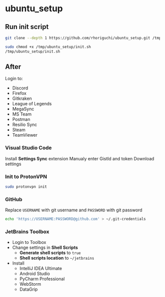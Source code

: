 # ubuntu_setup

## Run init script

```bash
git clone --depth 1 https://github.com/rhoriguchi/ubuntu_setup.git /tmp/ubuntu_setup

sudo chmod +x /tmp/ubuntu_setup/init.sh
/tmp/ubuntu_setup/init.sh
```

## After

Login to:

- Discord
- Firefox
- Gitkraken
- League of Legends
- MegaSync
- MS Team
- Postman
- Resilio Sync
- Steam
- TeamViewer

### Visual Studio Code

Install **Settings Sync** extension
Manualy enter GistId and token
Download settings

### Init to ProtonVPN

```bash
sudo protonvpn init
```

### GitHub

Replace `USERNAME` with git username and `PASSWORD` with git password

```bash
echo 'https://USERNAME:PASSWORD@github.com' > ~/.git-credentials
```

### JetBrains Toolbox

- Login to Toolbox
- Change settings in **Shell Scripts**
  - **Generate shell scripts** to `true`
  - **Shell scripts location** to `~/jetbrains`
- Install
  - IntelliJ IDEA Ultimate
  - Android Studio
  - PyCharm Professional
  - WebStorm
  - DataGrip
